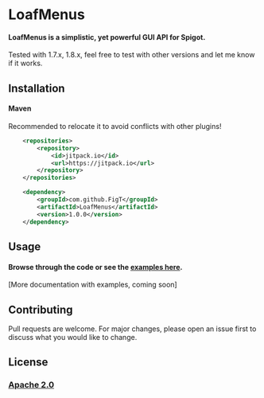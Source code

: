 # LoafMenus

#### LoafMenus is a simplistic, yet powerful GUI API for Spigot. 
Tested with 1.7.x, 1.8.x, feel free to test with other versions and let me know if it works.



## Installation

#### Maven
Recommended to relocate it to avoid conflicts with other plugins!

```xml
	<repositories>
		<repository>
		    <id>jitpack.io</id>
		    <url>https://jitpack.io</url>
		</repository>
	</repositories>
```

```xml
	<dependency>
	    <groupId>com.github.FigT</groupId>
	    <artifactId>LoafMenus</artifactId>
	    <version>1.0.0</version>
	</dependency>
```

## Usage

#### Browse through the code or see the [examples here](https://github.com/FigT/LoafMenus/tree/master/src/main/java/us/figt/loafmenus/example).
[More documentation with examples, coming soon]

## Contributing
Pull requests are welcome. For major changes, please open an issue first to discuss what you would like to change.


## License
### [Apache 2.0](https://choosealicense.com/licenses/apache-2.0/)
